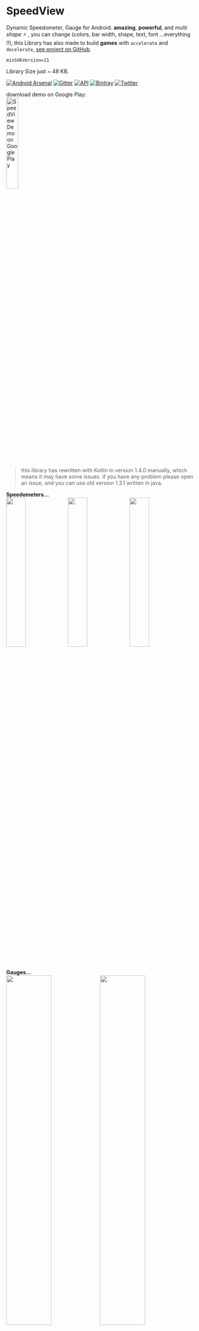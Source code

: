 # SpeedView
Dynamic Speedometer, Gauge for Android. **amazing**, **powerful**, and _multi shape_ :zap: , you can change (colors, bar width, shape, text, font ...everything !!), this Library has also made to build **games** with `accelerate` and `decelerate`,
 [see project on GitHub](https://github.com/anastr/SpeedView/).

`minSdkVersion=11`

Library Size just ~ 48 KB.

[![Android Arsenal](https://img.shields.io/badge/Android%20Arsenal-SpeedView-blue.svg?style=true)](https://android-arsenal.com/details/1/4169)
[![Gitter](https://badges.gitter.im/AnasTr/SpeedView.svg)](https://gitter.im/AnasTr/SpeedView?utm_source=badge&utm_medium=badge&utm_campaign=pr-badge)
[![API](https://img.shields.io/badge/API-+11-red.svg?style=flat)](#)
[![Bintray](https://img.shields.io/bintray/v/anastr/maven/SpeedView.svg?color=green)](https://bintray.com/anastr/maven/SpeedView)
[![Twitter](https://img.shields.io/badge/Twitter-@AnasAltairDent-blue.svg?style=flat)](http://twitter.com/AnasAltairDent)

 download demo on Google Play:\
 <a href='https://play.google.com/store/apps/details?id=com.github.anastr.speedviewapp&pcampaignid=pcampaignidMKT-Other-global-all-co-prtnr-py-PartBadge-Mar2515-1'><img  width="25%" alt='SpeedView Demo on Google Play' src='https://play.google.com/intl/en_us/badges/static/images/badges/en_badge_web_generic.png'/></a>

> this library has rewritten with Kotlin in version 1.4.0 manually, which means it may have some issues.
> if you have any problem please open an issue, and you can use old version 1.3.1 written in java.

**Speedometers...**<br/>
<img src="images/SpeedView.gif" width="32%" />
<img src="images/AwesomeSpeedometer.gif" width="32%" />
<img src="images/PointerSpeedometer.gif" width="32%" />

**Gauges...**<br/>
<img src="images/ProgressiveGauge.gif" width="49%" />
<img src="images/ImageLinearGauge.gif" width="49%" />

# Donations
if you like this project, **you can support it** and support the creator of it, and we are really thankful for your donations 😄.

All donations accepted in **[Bountysource](https://www.bountysource.com/teams/speedview)**:
- **5$:** good job, here's a cup of tea (_we know you don't like coffee_:wink:).
- **10$:** very nice library, you saved my day.
- **15$:** really appreciate your work, keep going!.
- **100$, maybe more:** you are a **_Dentist_**, and you have done all of this!!

go to [project in bountysource](https://salt.bountysource.com/checkout/amount?team=speedview) for more options.

# Download

this library required **jcenter** and **kotlin version 1.3.72** or above, _you still can use it in java projects_.

first add kotlin to your project, in `build.gradle` **project level**:

```gradle
buildscript {
    ext.kotlin_version = '1.3.72'
    dependencies {
        ...
        classpath "org.jetbrains.kotlin:kotlin-gradle-plugin:$kotlin_version"
    }
}
...
allprojects {
    repositories {
        ...
        jcenter()
    }
}
```

add this line to `build.gradle` **app module level**:

```gradle
apply plugin: 'kotlin-android'
...
dependencies {
	implementation 'com.github.anastr:speedviewlib:1.5.3'
}

```

for **maven**

```maven
<dependency>
  <groupId>com.github.anastr</groupId>
  <artifactId>speedviewlib</artifactId>
  <version>1.5.3</version>
  <type>pom</type>
</dependency>
```
**[Get Starting](https://github.com/anastr/SpeedView/wiki/0.-Get-Started)** with _SpeedView Library_.
# Simple Usage
choose one of Speedometers, gauges and add it to your `Layout.xml`, here we use **SpeedView**.<br>
```xml

<com.github.anastr.speedviewlib.SpeedView
        android:id="@+id/speedView"
        android:layout_width="wrap_content"
        android:layout_height="wrap_content" />

```

for all speedometers and gauges, this simple method to smoothly change speed:
```kotlin
SpeedView speedometer = findViewById(R.id.speedView)

// move to 50 Km/s
speedometer.speedTo(50)
```

by default, the speed change Duration between the last speed and new speed is `2000 ms`.<br>
you can use other Duration by method :
```kotlin
// move to 50 Km/s with Duration = 4 sec
speedometer.speedTo(50, 4000)
```

automatically indicator moves around current speed to add some reality to the speedometer because of [Tremble](https://github.com/anastr/SpeedView/wiki/0.-Get-Started#tremble), you can stop it by `app:sv_withTremble="false"` Attribute or call this method in the code.
```kotlin
speedometer.withTremble = false
```

**for more control**, see The most important methods at [Get Started - Wiki](https://github.com/anastr/SpeedView/wiki/0.-Get-Started) for **All Speedometers & Gauges**.<br>
and also you can see **Advanced Usage** in [Usage - Wiki](https://github.com/anastr/SpeedView/wiki/Usage).

more advanced features:
- Work with [Indicators - Wiki](https://github.com/anastr/SpeedView/wiki/Indicators).
- Work With [Notes - Wiki](https://github.com/anastr/SpeedView/wiki/Notes).

<img src="/images/usage/StartEndDegree.png" width="40%" /> <img src="/images/usage/WorkWithNote.gif" width="35%" />

## All Speedometers, Gauges :

<table style="width:100%">
  <tr>
    <th>Name</th>
    <th>Screenshot</th>
    <th>XML Layout</th>
  </tr>

  <tr>
    <td width="24%"> <a href="https://github.com/anastr/SpeedView/wiki/1.-SpeedView">1. SpeedView - Wiki</a></td>
    <td width="22%"><img src="/images/SpeedView3.png"/></td>
    <td>
       <pre>
&lt; com.github.anastr.speedviewlib.SpeedView
        android:id="@+id/speedView"
        android:layout_width="wrap_content"
        android:layout_height="wrap_content" />
	</pre>
    </td>
  </tr>

  <tr>
    <td> <a href="https://github.com/anastr/SpeedView/wiki/2.-DeluxeSpeedView">2. DeluxeSpeedView - Wiki</a></td>
    <td><img src="/images/DeluxeSpeedView2.png"/></td>
    <td>
      <pre>
&lt; com.github.anastr.speedviewlib.DeluxeSpeedView
        android:id="@+id/deluxeSpeedView"
        android:layout_width="wrap_content"
        android:layout_height="wrap_content" />
      </pre>
    </td>
  </tr>

  <tr>
    <td> <a href="https://github.com/anastr/SpeedView/wiki/3.-AwesomeSpeedometer">3. AwesomeSpeedometer - Wiki</a></td>
    <td><img src="/images/AwesomeSpeedometer.png"/></td>
    <td>
      <pre>
&lt; com.github.anastr.speedviewlib.AwesomeSpeedometer
        android:id="@+id/awesomeSpeedometer"
        android:layout_width="wrap_content"
        android:layout_height="wrap_content" />
      </pre>
    </td>
  </tr>

  <tr>
    <td> <a href="https://github.com/anastr/SpeedView/wiki/4.-RaySpeedometer">4. RaySpeedometer - Wiki</a></td>
    <td><img src="/images/RaySpeedometer.png"/></td>
    <td>
      <pre>
&lt; com.github.anastr.speedviewlib.RaySpeedometer
        android:id="@+id/raySpeedometer"
        android:layout_width="wrap_content"
        android:layout_height="wrap_content" />
      </pre>
    </td>
  </tr>

  <tr>
    <td> <a href="https://github.com/anastr/SpeedView/wiki/5.-PointerSpeedometer">5. PointerSpeedometer - Wiki</a></td>
    <td><img src="/images/PointerSpeedometer.png"/></td>
    <td>
      <pre>
&lt; com.github.anastr.speedviewlib.PointerSpeedometer
        android:id="@+id/pointerSpeedometer"
        android:layout_width="wrap_content"
        android:layout_height="wrap_content" />
      </pre>
    </td>
  </tr>

  <tr>
    <td> <a href="https://github.com/anastr/SpeedView/wiki/6.-TubeSpeedometer">6. TubeSpeedometer - Wiki</a></td>
    <td><img src="/images/TubeSpeedometer.png"/></td>
    <td>
      <pre>
&lt; com.github.anastr.speedviewlib.TubeSpeedometer
        android:id="@+id/tubeSpeedometer"
        android:layout_width="wrap_content"
        android:layout_height="wrap_content" />
      </pre>
    </td>
  </tr>

  <tr>
    <td> <a href="https://github.com/anastr/SpeedView/wiki/7.-ImageSpeedometer">7. ImageSpeedometer - Wiki</a></td>
    <td><img src="/images/ImageSpeedometer.png"/></td>
    <td>
      <pre>
&lt; com.github.anastr.speedviewlib.ImageSpeedometer
        android:id="@+id/imageSpeedometer"
        android:layout_width="wrap_content"
        android:layout_height="wrap_content"
        app:sv_image="@drawable/your_image" />
      </pre>
    </td>
  </tr>

  <tr>
    <td> <a href="https://github.com/anastr/SpeedView/wiki/8.-ProgressiveGauge">8. ProgressiveGauge - Wiki</a></td>
    <td><img src="/images/ProgressiveGauge.png"/></td>
    <td>
      <pre>
&lt; com.github.anastr.speedviewlib.ProgressiveGauge
        android:id="@+id/gauge"
        android:layout_width="match_parent"
        android:layout_height="wrap_content" />
      </pre>
    </td>
  </tr>

  <tr>
    <td> <a href="https://github.com/anastr/SpeedView/wiki/9.-ImageLinearGauge">9. ImageLinearGauge - Wiki</a></td>
    <td><img src="/images/ImageLinearGauge.png"/></td>
    <td>
      <pre>
&lt; com.github.anastr.speedviewlib.ImageLinearGauge
        android:id="@+id/gauge"
        android:layout_width="wrap_content"
        android:layout_height="wrap_content"
        app:sv_image="@drawable/fire" />
      </pre>
    </td>
  </tr>
</table>

## TODO
* build start the animation.
* add fuel gauge component.
* build new custom speedometer.

your `pull request` is always Welcome, please review the **[rules of contribution](https://github.com/anastr/SpeedView/blob/master/CONTRIBUTING.md)** to make the useful change.

## Coming Soon ...
I will try to draw this Speedometer.
if you have any idea, image, template please **open new issue** and give me the image, and i will try to add it to the Library.

<img src="/images/new2.png" width="30%" /> <img src="/images/new3.png" width="30%" />

# LICENSE
```

Copyright 2016 Anas Altair

Licensed under the Apache License, Version 2.0 (the "License");
you may not use this file except in compliance with the License.
You may obtain a copy of the License at

    http://www.apache.org/licenses/LICENSE-2.0

Unless required by applicable law or agreed to in writing, software
distributed under the License is distributed on an "AS IS" BASIS,
WITHOUT WARRANTIES OR CONDITIONS OF ANY KIND, either express or implied.
See the License for the specific language governing permissions and
limitations under the License.

```
